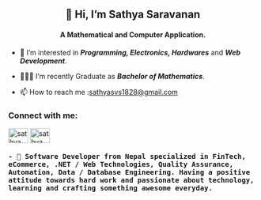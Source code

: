 <!-- - 👋 Hi, I’m **_Sathya Saravanan_**. -->

<h2 align="center"> 👋 Hi, I’m <b>Sathya Saravanan</b> </h2>
<h4 align="center"><b>A Mathematical and Computer Application.</b> </h4>

<!-- <img src="https://media.giphy.com/media/u1WhXLjwgcXpHJBMRM/giphy.gif" alt="code" align="right" width=250 height=300 > -->

<!-- </br> -->

- 👀 I’m interested in **_Programming, Electronics, Hardwares_** and **_Web Development_**.

- 👨🏻‍🎓 I’m recently Graduate as **_Bachelor of Mathematics_**.

- 📫 How to reach me :sathyasvs1828@gmail.com

<h3 align="left">Connect with me:</h3>

<a href="https://www.linkedin.com/in/sathya1828" target="blank"><img align="center" src="https://raw.githubusercontent.com/rahuldkjain/github-profile-readme-generator/master/src/images/icons/Social/linked-in-alt.svg" alt="sathya" height="30" width="40" /></a> <a href="https://www.hackerrank.com/sathya1828" target="blank"><img align="center" src="https://raw.githubusercontent.com/rahuldkjain/github-profile-readme-generator/master/src/images/icons/Social/hackerrank.svg" alt="sathya" height="30" width="40" /></a> 
<h4>
  <samp>
 - 💞 Software Developer from Nepal specialized in FinTech, eCommerce, .NET / Web Technologies, Quality Assurance, Automation, Data / Database Engineering. Having a positive attitude towards hard work and passionate about technology, learning and crafting something awesome everyday.
  </samp>
</h4>




